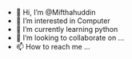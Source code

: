 - 👋 Hi, I’m @Mifthahuddin
- 👀 I’m interested in Computer
- 🌱 I’m currently learning python
- 💞️ I’m looking to collaborate on ...
- 📫 How to reach me ...

<!---
Mifthahuddin/Mifthahuddin is a ✨ special ✨ repository because its `README.md` (this file) appears on your GitHub profile.
You can click the Preview link to take a look at your changes.
--->
